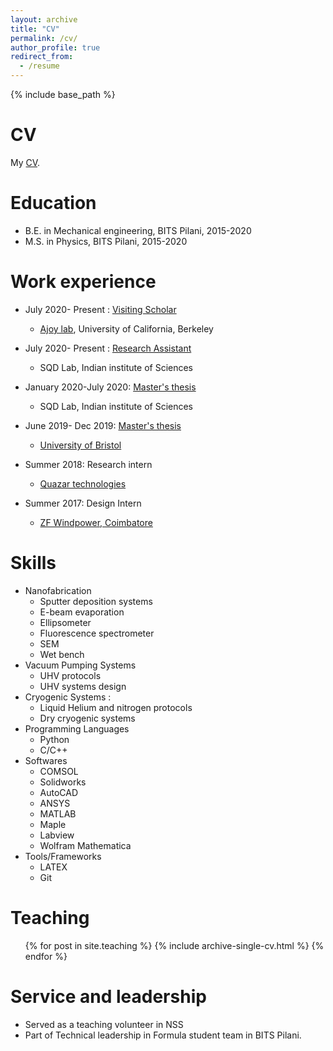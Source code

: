 ```yaml
---
layout: archive
title: "CV"
permalink: /cv/
author_profile: true
redirect_from:
  - /resume
---
```


{% include base_path %}

CV
======

My [CV](https://drive.google.com/file/d/1HcAexBR2CjeJf9OEiHN1a9Ms3WMU4nMC/view?usp=sharing).

Education
======
* B.E. in Mechanical engineering, BITS Pilani, 2015-2020
* M.S. in Physics, BITS Pilani, 2015-2020

Work experience
======
* July 2020- Present : [Visiting Scholar](https://siddharth-sing-h.github.io/portfolio/portfolio-2/) 
  * [Ajoy lab](http://www.cchem.berkeley.edu/aagrp/people.html), University of California, Berkeley
  
* July 2020- Present : [Research Assistant](https://siddharth-sing-h.github.io/portfolio/portfolio-1/) 
  * SQD Lab, Indian institute of Sciences
  
* January 2020-July 2020: [Master's thesis](https://siddharth-sing-h.github.io/portfolio/portfolio-1/)
  * SQD Lab, Indian institute of Sciences
  
* June 2019- Dec 2019: [Master's thesis](https://siddharth-sing-h.github.io/portfolio/portfolio-4/)
  * [University of Bristol](https://research-information.bris.ac.uk/en/organisations/qet-labs) 

* Summer 2018: Research intern
  * [Quazar technologies](http://quazartech.com/)
  
* Summer 2017: Design Intern  
  * [ZF Windpower, Coimbatore](https://www.zf.com/india/en/company/company.html)


  
Skills
======
* Nanofabrication
  * Sputter deposition systems
  * E-beam evaporation
  * Ellipsometer
  * Fluorescence spectrometer
  * SEM
  * Wet bench
* Vacuum Pumping Systems
  * UHV protocols
  * UHV systems design
* Cryogenic Systems :
  * Liquid Helium and nitrogen protocols
  * Dry cryogenic systems  
* Programming Languages 
  * Python
  * C/C++
* Softwares 
  * COMSOL
  * Solidworks
  * AutoCAD
  * ANSYS
  * MATLAB
  * Maple
  * Labview
  * Wolfram Mathematica
* Tools/Frameworks 
  * LATEX
  * Git 
  
Teaching
======
  <ul>{% for post in site.teaching %}
    {% include archive-single-cv.html %}
  {% endfor %}</ul>
  
Service and leadership
======
* Served as a teaching volunteer in NSS
* Part of Technical leadership in Formula student team in BITS Pilani.
